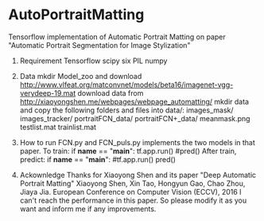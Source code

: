 # AutoPortraitMatting
Tensorflow implementation of Automatic Portrait Matting on paper "Automatic Portrait Segmentation for Image Stylization"

1. Requirement
Tensorflow
scipy
six
PIL
numpy

2. Data
mkdir Model_zoo and download http://www.vlfeat.org/matconvnet/models/beta16/imagenet-vgg-verydeep-19.mat
download data from http://xiaoyongshen.me/webpages/webpage_automatting/
mkdir data and copy the following folders and files into data/:
  images_mask/
  images_tracker/
  portraitFCN_data/
  portraitFCN+_data/
  meanmask.png
  testlist.mat
  trainlist.mat

3. How to run
FCN.py and FCN_puls.py implements the two models in that paper.
To train:
  if __name__ == "__main__":
      tf.app.run()
      #pred()
After train, predict:
  if __name__ == "__main__":
      #tf.app.run()
      pred()

4. Ackownledge
Thanks for Xiaoyong Shen and its paper
"Deep Automatic Portrait Matting" Xiaoyong Shen, Xin Tao, Hongyun Gao, Chao Zhou, Jiaya Jia. European Conference on Computer Vision (ECCV), 2016
I can't reach the performance in this paper. So please modify it as you want and inform me if any improvements.
